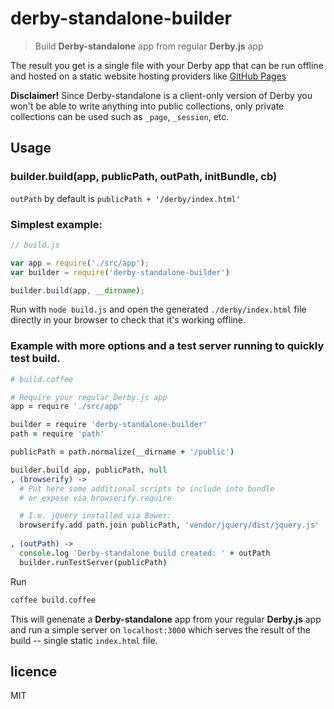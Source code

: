 # derby-standalone-builder

> Build **Derby-standalone** app from regular **Derby.js** app

The result you get is a single file with your Derby app that can be 
run offline and hosted on a static website hosting providers like
[GitHub Pages](https://pages.github.com/)

**Disclaimer!** Since Derby-standalone is a client-only version of Derby
you won't be able to write anything into public collections, only 
private collections can be used such as `_page`, `_session`, etc.

## Usage

### builder.build(app, publicPath, outPath, initBundle, cb)

`outPath` by default is `publicPath + '/derby/index.html'`

### Simplest example:

```js
// build.js

var app = require('./src/app');
var builder = require('derby-standalone-builder')

builder.build(app, __dirname);
```

Run with `node build.js` and open the generated `./derby/index.html` file
directly in your browser to check that it's working offline.

### Example with more options and a test server running to quickly test build.

```coffee
# build.coffee

# Require your regular Derby.js app
app = require './src/app'

builder = require 'derby-standalone-builder'
path = require 'path'

publicPath = path.normalize(__dirname + '/public') 

builder.build app, publicPath, null
, (browserify) ->
  # Put here some additional scripts to include into bundle 
  # or expose via browserify.require  

  # I.e. jQuery installed via Bower:
  browserify.add path.join publicPath, 'vendor/jquery/dist/jquery.js'  
  
, (outPath) ->  
  console.log 'Derby-standalone build created: ' + outPath
  builder.runTestServer(publicPath)
```

Run 

```bash
coffee build.coffee
```

This will genenate a **Derby-standalone** app from your regular **Derby.js** 
app and run a simple server on `localhost:3000` which serves the result of 
the build -- single static `index.html` file.


## licence

MIT